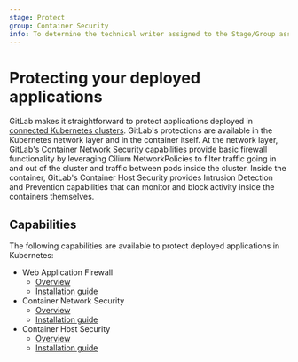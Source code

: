 ```yaml
---
stage: Protect
group: Container Security
info: To determine the technical writer assigned to the Stage/Group associated with this page, see https://about.gitlab.com/handbook/engineering/ux/technical-writing/#designated-technical-writers
---
```


# Protecting your deployed applications

GitLab makes it straightforward to protect applications deployed in [connected Kubernetes clusters](index.md).
GitLab's protections are available in the Kubernetes network layer and in the container itself. At
the network layer, GitLab's Container Network Security capabilities provide basic firewall
functionality by leveraging Cilium NetworkPolicies to filter traffic going in and out of the cluster
and traffic between pods inside the cluster. Inside the container, GitLab's Container Host Security
provides Intrusion Detection and Prevention capabilities that can monitor and block activity inside
the containers themselves.

## Capabilities

The following capabilities are available to protect deployed applications in Kubernetes:

- Web Application Firewall
  - [Overview](web_application_firewall/index.md)
  - [Installation guide](web_application_firewall/quick_start_guide.md)
- Container Network Security
  - [Overview](container_network_security/index.md)
  - [Installation guide](container_network_security/quick_start_guide.md)
- Container Host Security
  - [Overview](container_host_security/index.md)
  - [Installation guide](container_host_security/quick_start_guide.md)
